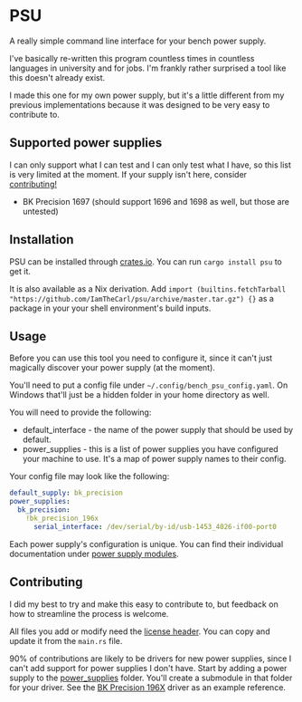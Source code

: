 
# PSU

A really simple command line interface for your bench power supply.

I've basically re-written this program countless times in countless languages in university and for jobs. I'm frankly rather surprised a tool like this doesn't already exist.

I made this one for my own power supply, but it's a little different from my previous implementations because it was designed to be very easy to contribute to.

## Supported power supplies

I can only support what I can test and I can only test what I have, so this list is very limited at the moment. If your supply isn't here, consider [contributing!](#contributing)

 * BK Precision 1697 (should support 1696 and 1698 as well, but those are untested)

## Installation

PSU can be installed through [crates.io](https://crates.io/). You can run `cargo install psu` to get it.

It is also available as a Nix derivation. Add `import (builtins.fetchTarball "https://github.com/IamTheCarl/psu/archive/master.tar.gz") {}` as a package in your your shell environment's build inputs.

## Usage

Before you can use this tool you need to configure it, since it can't just magically discover your power supply (at the moment).

You'll need to put a config file under `~/.config/bench_psu_config.yaml`. On Windows that'll just be a hidden folder in your home directory as well.

You will need to provide the following:
 * default_interface - the name of the power supply that should be used by default.
 * power_supplies - this is a list of power supplies you have configured your machine to use. It's a map of power supply names to their config.

Your config file may look like the following:
```yaml
default_supply: bk_precision
power_supplies:
  bk_precision:
    !bk_precision_196x
      serial_interface: /dev/serial/by-id/usb-1453_4026-if00-port0
```

Each power supply's configuration is unique. You can find their individual documentation under [power supply modules](https://docs.rs/psu/power_supplies/index.html).

## Contributing

I did my best to try and make this easy to contribute to, but feedback on how to streamline the process is welcome.

All files you add or modify need the [license header](https://www.gnu.org/licenses/gpl-howto.en.html). You can copy and update it from the `main.rs` file.

90% of contributions are likely to be drivers for new power supplies, since I can't add support for power supplies I don't have. Start by adding a power supply to the [power_supplies](src/power_supplies) folder. You'll create a submodule in that folder for your driver. See the [BK Precision 196X](src/power_supplies/bk_precision_196x.rs) driver as an example reference.
